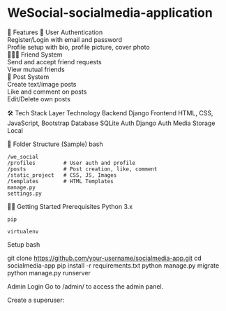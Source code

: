 # WeSocial-socialmedia-application
🚀 Features 
    👤 User Authentication  
        Register/Login with email and password  
        Profile setup with bio, profile picture, cover photo  
    🧑‍🤝‍🧑 Friend System  
        Send and accept friend requests  
        View mutual friends  
    📝 Post System  
        Create text/image posts  
        Like and comment on posts  
        Edit/Delete own posts  
        
🛠️ Tech Stack
    Layer	                        Technology
    Backend	                      Django
    Frontend	                    HTML, CSS, JavaScript, Bootstrap
    Database	                    SQLite
    Auth	                        Django Auth
    Media Storage	                Local

📂 Folder Structure (Sample)
    bash

    /we_social
    /profiles         # User auth and profile
    /posts            # Post creation, like, comment
    /static_project   # CSS, JS, Images
    /templates        # HTML Templates
    manage.py
    settings.py

🧑‍💻 Getting Started
    Prerequisites
    Python 3.x
    
    pip
    
    virtualenv
Setup
  bash

  git clone https://github.com/your-username/socialmedia-app.git
  cd socialmedia-app
  pip install -r requirements.txt
  python manage.py migrate
  python manage.py runserver

Admin Login
  Go to /admin/ to access the admin panel.

  Create a superuser:
    
